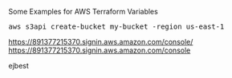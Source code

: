 Some Examples for AWS Terraform Variables

<pre>
aws s3api create-bucket my-bucket -region us-east-1
</pre>



https://891377215370.signin.aws.amazon.com/console/
https://891377215370.signin.aws.amazon.com/console 

ejbest